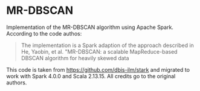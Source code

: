 # MR-DBSCAN

Implementation of the MR-DBSCAN algorithm using Apache Spark. According to the code authos:
> The implementation is a Spark adaption of the approach described in He, Yaobin, et al. "MR-DBSCAN: a scalable MapReduce-based DBSCAN algorithm for heavily skewed data

This code is taken from https://github.com/dbis-ilm/stark and migrated to work with Spark 4.0.0 and Scala 2.13.15. All credits go to the original authors.
